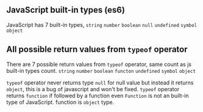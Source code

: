 ## JavaScript built-in types (es6)
JavaScript has 7 built-in types, `string` `number` `boolean` `null` `undefined` `symbol` `object`

## All possible return values from `typeof` operator
There are 7 possible return values from `typeof` operator, same count as js built-in types count.
`string` `number` `boolean` `functon` `undefined` `symbol` `object`

`typeof` operator never returns type `null` for null value but instead it returns `object`, this is a bug of javascript and won't be fixed.
`typeof` operator returns `function` if followed by a function even `Function` is not an built-in type of JavaScript. function is `object` type.
